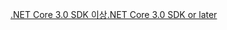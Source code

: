 [<span data-ttu-id="164fa-101">.NET Core 3.0 SDK 이상</span><span class="sxs-lookup"><span data-stu-id="164fa-101">.NET Core 3.0 SDK or later</span></span>](https://dotnet.microsoft.com/download/dotnet-core/3.0)
